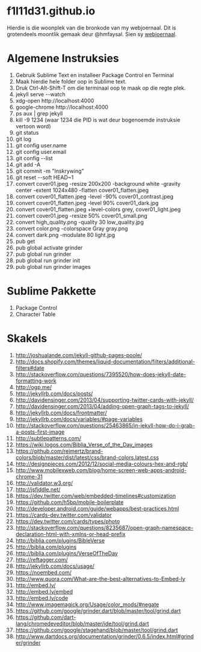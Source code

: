 f1l11d31.github.io
==================

Hierdie is die woonplek van die bronkode van my webjoernaal. Dit is grotendeels moontlik gemaak deur @hmfaysal. Sien sy [webjoernaal](http://hmfaysal.github.io).

Algemene Instruksies
====================

1. Gebruik Sublime Text en installeer Package Control en Terminal 
1. Maak hierdie hele folder oop in Sublime text.
1. Druk Ctrl-Alt-Shift-T om die terminaal oop te maak op die regte plek.
1. jekyll serve --watch
1. xdg-open http://localhost:4000
1. google-chrome http://localhost:4000
1. ps aux | grep jekyll
1. kill -9 1234 (waar 1234 die PID is wat deur bogenoemde instruksie vertoon word)
1. git status
1. git log
1. git config user.name
1. git config user.email
1. git config --list
1. git add -A
1. git commit -m "Inskrywing"
1. git reset --soft HEAD~1
1. convert cover01.jpeg -resize 200x200 -background white -gravity center -extent 1024x480 -flatten cover01_flatten.jpeg
1. convert cover01_flatten.jpeg -level -90% cover01_contrast.jpeg
1. convert cover01_flatten.jpeg -level 90% cover01_dark.jpg
1. convert cover01_flatten.jpeg +level-colors grey, cover01_light.jpeg
1. convert cover01.jpeg -resize 50% cover01_small.png
1. convert high_quality.png -quality 30 low_quality.jpg
1. convert color.png -colorspace Gray gray.png
1. convert dark.png -modulate 80 light.jpg
1. pub get
1. pub global activate grinder
1. pub global run grinder
1. pub global run grinder init
1. pub global run grinder images

Sublime Pakkette
================

1. Package Control
1. Character Table

Skakels
=======

1. http://joshualande.com/jekyll-github-pages-poole/
1. http://docs.shopify.com/themes/liquid-documentation/filters/additional-filters#date
1. http://stackoverflow.com/questions/7395520/how-does-jekyll-date-formatting-work
1. http://ogp.me/
1. http://jekyllrb.com/docs/posts/
1. http://davidensinger.com/2013/04/supporting-twitter-cards-with-jekyll/
1. http://davidensinger.com/2013/04/adding-open-graph-tags-to-jekyll/
1. http://jekyllrb.com/docs/frontmatter/
1. http://jekyllrb.com/docs/variables/#page-variables
1. http://stackoverflow.com/questions/25463865/in-jekyll-how-do-i-grab-a-posts-first-image
1. http://subtlepatterns.com/
1. https://wiki.logos.com/Biblia_Verse_of_the_Day_images
1. https://github.com/reimertz/brand-colors/blob/master/dist/latest/css/brand-colors.latest.css
1. http://designpieces.com/2012/12/social-media-colours-hex-and-rgb/
1. http://www.mobilexweb.com/blog/home-screen-web-apps-android-chrome-31
1. http://validator.w3.org/
1. http://jsfiddle.net/
1. https://dev.twitter.com/web/embedded-timelines#customization
1. https://github.com/h5bp/mobile-boilerplate
1. http://developer.android.com/guide/webapps/best-practices.html
1. https://cards-dev.twitter.com/validator
1. https://dev.twitter.com/cards/types/photo
1. http://stackoverflow.com/questions/8235687/open-graph-namespace-declaration-html-with-xmlns-or-head-prefix
1. http://biblia.com/plugins/BibleVerse
1. http://biblia.com/plugins
1. http://biblia.com/plugins/VerseOfTheDay
1. http://reftagger.com/
1. http://jekyllrb.com/docs/usage/
1. https://noembed.com/
1. http://www.quora.com/What-are-the-best-alternatives-to-Embed-ly
1. http://embed.ly/
1. http://embed.ly/embed
1. http://embed.ly/code
1. http://www.imagemagick.org/Usage/color_mods/#negate
1. https://github.com/google/grinder.dart/blob/master/tool/grind.dart
1. https://github.com/dart-lang/chromedeveditor/blob/master/ide/tool/grind.dart
1. https://github.com/google/stagehand/blob/master/tool/grind.dart
1. http://www.dartdocs.org/documentation/grinder/0.6.5/index.html#grinder/grinder
